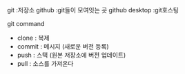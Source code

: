 git :저장소
github :git들이 모여잇는 곳
github desktop :git호스팅

git command
- clone : 복제
- commit : 메시지 (새로운 버전 등록)
- push : 스택 (원본 저장소에 버전 업데이트)
- pull : 소스를 가져온다